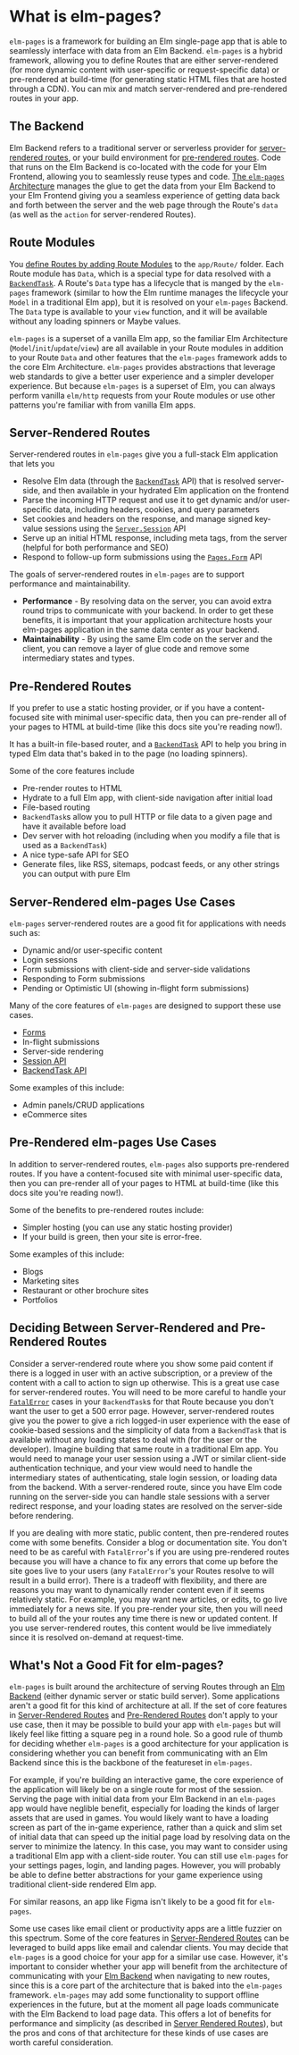 # What is elm-pages?

`elm-pages` is a framework for building an Elm single-page app that is able to seamlessly interface with data from an Elm Backend. `elm-pages` is a hybrid framework, allowing you to define Routes that are either server-rendered
(for more dynamic content with user-specific or request-specific data) or pre-rendered at build-time (for generating static HTML files that are hosted through a CDN). You can mix and match server-rendered and pre-rendered routes in your app.

## The Backend

Elm Backend refers to a traditional server or serverless provider for [server-rendered routes](#server-rendered-routes), or your build environment for [pre-rendered routes](#pre-rendered-routes). Code that runs on the Elm Backend is co-located with the code for your Elm Frontend, allowing you to seamlessly reuse types and code. [The `elm-pages` Architecture](/docs/architecture) manages the glue to get the data from your Elm Backend to your Elm Frontend giving you a seamless experience of getting data back and forth between the server and the web page through the Route's `data` (as well as the `action` for server-rendered Routes).

## Route Modules

You [define Routes by adding Route Modules](/docs/file-based-routing) to the `app/Route/` folder. Each Route module has `Data`, which is a special type for data resolved with a [`BackendTask`](https://package.elm-lang.org/packages/dillonkearns/elm-pages-v3-beta/latest/BackendTask). A Route's `Data` type has a lifecycle that is manged by the `elm-pages` framework (similar to how the Elm runtime manages the lifecycle your `Model` in a traditional Elm app), but it is resolved on your `elm-pages` Backend. The `Data` type is available to your `view` function, and it will be available without any loading spinners or Maybe values.

`elm-pages` is a superset of a vanilla Elm app, so the familiar Elm Architecture (`Model`/`init`/`update`/`view`) are all available in your Route modules in addition to your Route `Data` and other features that the `elm-pages` framework adds to the core Elm Architecture. `elm-pages` provides abstractions that leverage web standards to give a better user experience and a simpler developer experience. But because `elm-pages` is a superset of Elm, you can always perform vanilla `elm/http` requests from your Route modules or use other patterns you're familiar with from vanilla Elm apps.

## Server-Rendered Routes

Server-rendered routes in `elm-pages` give you a full-stack Elm application that lets you

- Resolve Elm data (through the [`BackendTask`](https://package.elm-lang.org/packages/dillonkearns/elm-pages-v3-beta/latest/BackendTask) API) that is resolved server-side, and then available in your hydrated Elm application on the frontend
- Parse the incoming HTTP request and use it to get dynamic and/or user-specific data, including headers, cookies, and query parameters
- Set cookies and headers on the response, and manage signed key-value sessions using the [`Server.Session`](https://package.elm-lang.org/packages/dillonkearns/elm-pages-v3-beta/latest/Server-Session) API
- Serve up an initial HTML response, including meta tags, from the server (helpful for both performance and SEO)
- Respond to follow-up form submissions using the [`Pages.Form`](https://package.elm-lang.org/packages/dillonkearns/elm-pages-v3-beta/latest/Pages-Form) API

The goals of server-rendered routes in `elm-pages` are to support performance and maintainability.

- **Performance** - By resolving data on the server, you can avoid extra round trips to communicate with your backend. In order to get these benefits, it is important that your application architecture hosts your elm-pages application in the same data center as your backend.
- **Maintainability** - By using the same Elm code on the server and the client, you can remove a layer of glue code and remove some intermediary states and types.

## Pre-Rendered Routes

If you prefer to use a static hosting provider, or if you have a content-focused site with minimal user-specific data, then you can pre-render all of your pages to HTML at build-time (like this docs site you're reading now!).

It has a built-in file-based router, and a [`BackendTask`](https://package.elm-lang.org/packages/dillonkearns/elm-pages/latest/BackendTask) API to help you bring in typed Elm data that's baked in to the page (no loading spinners).

Some of the core features include

- Pre-render routes to HTML
- Hydrate to a full Elm app, with client-side navigation after initial load
- File-based routing
- `BackendTask`s allow you to pull HTTP or file data to a given page and have it available before load
- Dev server with hot reloading (including when you modify a file that is used as a `BackendTask`)
- A nice type-safe API for SEO
- Generate files, like RSS, sitemaps, podcast feeds, or any other strings you can output with pure Elm

## Server-Rendered elm-pages Use Cases

`elm-pages` server-rendered routes are a good fit for applications with needs such as:

- Dynamic and/or user-specific content
- Login sessions
- Form submissions with client-side and server-side validations
- Responding to Form submissions
- Pending or Optimistic UI (showing in-flight form submissions)

Many of the core features of `elm-pages` are designed to support these use cases.

- [Forms](/docs/forms)
- In-flight submissions
- Server-side rendering
- [Session API](https://package.elm-lang.org/packages/dillonkearns/elm-pages/latest/Server-Session)
- [BackendTask API](https://package.elm-lang.org/packages/dillonkearns/elm-pages/latest/BackendTask)

Some examples of this include:

- Admin panels/CRUD applications
- eCommerce sites

## Pre-Rendered elm-pages Use Cases

In addition to server-rendered routes, `elm-pages` also supports pre-rendered routes. If you have a content-focused site with minimal user-specific data, then you can pre-render all of your pages to HTML at build-time (like this docs site you're reading now!).

Some of the benefits to pre-rendered routes include:

- Simpler hosting (you can use any static hosting provider)
- If your build is green, then your site is error-free.

Some examples of this include:

- Blogs
- Marketing sites
- Restaurant or other brochure sites
- Portfolios

## Deciding Between Server-Rendered and Pre-Rendered Routes

Consider a server-rendered route where you show some paid content if there is a logged in user with an active subscription, or a preview of the content with a call to action to sign up otherwise. This is a great use case for server-rendered routes. You will need to be more careful to handle your [`FatalError`](https://package.elm-lang.org/packages/dillonkearns/elm-pages/latest/BackendTask#FatalError) cases in your `BackendTask`s for that Route because you don't want the user to get a 500 error page. However, server-rendered routes give you the power to give a rich logged-in user experience with the ease of cookie-based sessions and the simplicity of data from a `BackendTask` that is available without any loading states to deal with (for the user or the developer). Imagine building that same route in a traditional Elm app. You would need to manage your user session using a JWT or similar client-side authentication technique, and your view would need to handle the intermediary states of authenticating, stale login session, or loading data from the backend. With a server-rendered route, since you have Elm code running on the server-side you can handle stale sessions with a server redirect response, and your loading states are resolved on the server-side before rendering.

If you are dealing with more static, public content, then pre-rendered routes come with some benefits. Consider a blog or documentation site. You don't need to be as careful with `FatalError`'s if you are using pre-rendered routes because you will have a chance to fix any errors that come up before the site goes live to your users (any `FatalError`'s your Routes resolve to will result in a build error). There is a tradeoff with flexibility, and there are reasons you may want to dynamically render content even if it seems relatively static. For example, you may want new articles, or edits, to go live immediately for a news site. If you pre-render your site, then you will need to build all of the your routes any time there is new or updated content. If you use server-rendered routes, this content would be live immediately since it is resolved on-demand at request-time.

## What's Not a Good Fit for elm-pages?

`elm-pages` is built around the architecture of serving Routes through an [Elm Backend](#the-backend) (either dynamic server or static build server). Some applications aren't a good fit for this kind of architecture at all. If the set of core features in [Server-Rendered Routes](#server-rendered-elm-pages-use-cases) and [Pre-Rendered Routes](#pre-rendered-elm-pages-use-cases) don't apply to your use case, then it may be possible to build your app with `elm-pages` but will likely feel like fitting a square peg in a round hole. So a good rule of thumb for deciding whether `elm-pages` is a good architecture for your application is considering whether you can benefit from communicating with an Elm Backend since this is the backbone of the featureset in `elm-pages`.

For example, if you're building an interactive game, the core experience of the application will likely be on a single route for most of the session. Serving the page with initial data from your Elm Backend in an `elm-pages` app would have neglible benefit, especially for loading the kinds of larger assets that are used in games. You would likely want to have a loading screen as part of the in-game experience, rather than a quick and slim set of initial data that can speed up the initial page load by resolving data on the server to minimize the latency. In this case, you may want to consider using a traditional Elm app with a client-side router. You can still use `elm-pages` for your settings pages, login, and landing pages. However, you will probably be able to define better abstractions for your game experience using traditional client-side rendered Elm app.

For similar reasons, an app like Figma isn't likely to be a good fit for `elm-pages`.

Some use cases like email client or productivity apps are a little fuzzier on this spectrum. Some of the core features in [Server-Rendered Routes](#server-rendered-elm-pages-use-cases) can be leveraged to build apps like email and calendar clients. You may decide that `elm-pages` is a good choice for your app for a similar use case. However, it's important to consider whether your app will benefit from the architecture of communicating with your [Elm Backend](#the-backend) when navigating to new routes, since this is a core part of the architecture that is baked into the `elm-pages` framework. `elm-pages` may add some functionality to support offline experiences in the future, but at the moment all page loads communicate with the Elm Backend to load page data. This offers a lot of benefits for performance and simplicity (as described in [Server Rendered Routes](#server-rendered-routes)), but the pros and cons of that architecture for these kinds of use cases are worth careful consideration.
